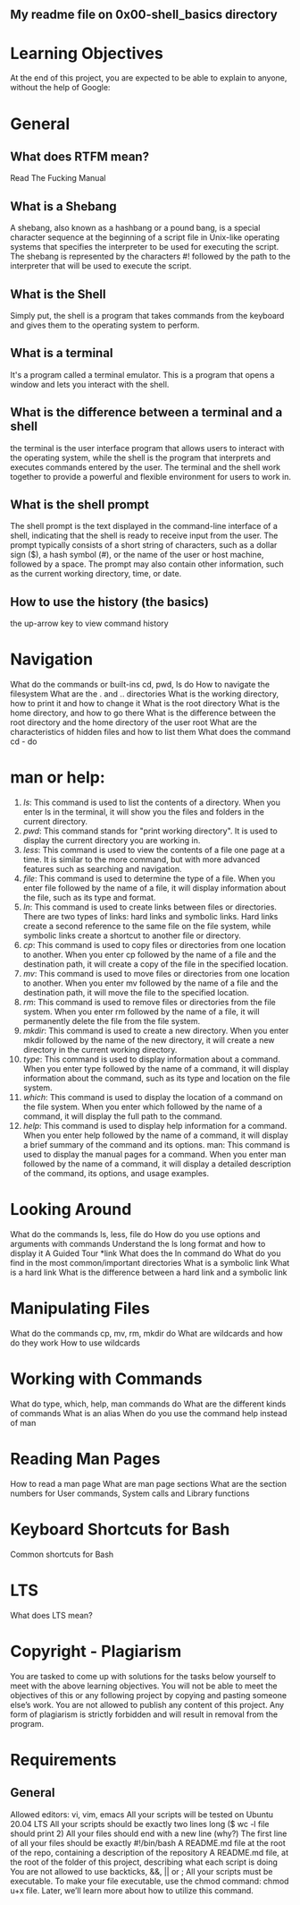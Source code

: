 
## My readme file on 0x00-shell_basics directory
#  Learning Objectives
At the end of this project, you are expected to be able to explain to anyone, without the help of Google:
# General
## What does RTFM mean?
Read The Fucking Manual
## What is a Shebang
A shebang, also known as a hashbang or a pound bang, is a special character sequence at the beginning of a script file in Unix-like operating systems that specifies the interpreter to be used for executing the script. The shebang is represented by the characters #! followed by the path to the interpreter that will be used to execute the script.
## What is the Shell
Simply put, the shell is a program that takes commands from the keyboard and gives them to the operating system to perform.
## What is a terminal
It's a program called a terminal emulator. This is a program that opens a window and lets you interact with the shell.
## What is the difference between a terminal and a shell
the terminal is the user interface program that allows users to interact with the operating system, while the shell is the program that interprets and executes commands entered by the user. The terminal and the shell work together to provide a powerful and flexible environment for users to work in.
## What is the shell prompt
The shell prompt is the text displayed in the command-line interface of a shell, indicating that the shell is ready to receive input from the user. The prompt typically consists of a short string of characters, such as a dollar sign ($), a hash symbol (#), or the name of the user or host machine, followed by a space. The prompt may also contain other information, such as the current working directory, time, or date.
## How to use the history (the basics)
the up-arrow key to view command history
# Navigation
What do the commands or built-ins cd, pwd, ls do
How to navigate the filesystem
What are the . and .. directories
What is the working directory, how to print it and how to change it
What is the root directory
What is the home directory, and how to go there
What is the difference between the root directory and the home directory of the user root
What are the characteristics of hidden files and how to list them
What does the command cd - do
# man or help:
1. *ls*: This command is used to list the contents of a directory. When you enter ls in the terminal, it will show you the files and folders in the current directory.
2. *pwd*: This command stands for "print working directory". It is used to display the current directory you are working in.
3. *less*: This command is used to view the contents of a file one page at a time. It is similar to the more command, but with more advanced features such as searching and navigation.
4. *file*: This command is used to determine the type of a file. When you enter file followed by the name of a file, it will display information about the file, such as its type and format.
5. *ln*: This command is used to create links between files or directories. There are two types of links: hard links and symbolic links. Hard links create a second reference to the same file on the file system, while symbolic links create a shortcut to another file or directory.
6. *cp*: This command is used to copy files or directories from one location to another. When you enter cp followed by the name of a file and the destination path, it will create a copy of the file in the specified location.
7. *mv*: This command is used to move files or directories from one location to another. When you enter mv followed by the name of a file and the destination path, it will move the file to the specified location.
8. *rm*: This command is used to remove files or directories from the file system. When you enter rm followed by the name of a file, it will permanently delete the file from the file system.
9. *mkdir*: This command is used to create a new directory. When you enter mkdir followed by the name of the new directory, it will create a new directory in the current working directory.
10. *type*: This command is used to display information about a command. When you enter type followed by the name of a command, it will display information about the command, such as its type and location on the file system.
11. *which*: This command is used to display the location of a command on the file system. When you enter which followed by the name of a command, it will display the full path to the command.
12. *help*: This command is used to display help information for a command. When you enter help followed by the name of a command, it will display a brief summary of the command and its options.
man: This command is used to display the manual pages for a command. When you enter man followed by the name of a command, it will display a detailed description of the command, its options, and usage examples.
# Looking Around
What do the commands ls, less, file do
How do you use options and arguments with commands
Understand the ls long format and how to display it
A Guided Tour \*link
What does the ln command do
What do you find in the most common/important directories
What is a symbolic link
What is a hard link
What is the difference between a hard link and a symbolic link
# Manipulating Files
What do the commands cp, mv, rm, mkdir do
What are wildcards and how do they work
How to use wildcards
# Working with Commands
What do type, which, help, man commands do
What are the different kinds of commands
What is an alias
When do you use the command help instead of man
# Reading Man Pages
How to read a man page
What are man page sections
What are the section numbers for User commands, System calls and Library functions
# Keyboard Shortcuts for Bash
Common shortcuts for Bash
# LTS
What does LTS mean?
# Copyright - Plagiarism
You are tasked to come up with solutions for the tasks below yourself to meet with the above learning objectives.
You will not be able to meet the objectives of this or any following project by copying and pasting someone else’s work.
You are not allowed to publish any content of this project.
Any form of plagiarism is strictly forbidden and will result in removal from the program.
# Requirements
## General
Allowed editors: vi, vim, emacs
All your scripts will be tested on Ubuntu 20.04 LTS
All your scripts should be exactly two lines long ($ wc -l file should print 2)
All your files should end with a new line (why?)
The first line of all your files should be exactly #!/bin/bash
A README.md file at the root of the repo, containing a description of the repository
A README.md file, at the root of the folder of this project, describing what each script is doing
You are not allowed to use backticks, &&, || or ;
All your scripts must be executable. To make your file executable, use the chmod command: chmod u+x file. Later, we’ll learn more about how to utilize this command.
